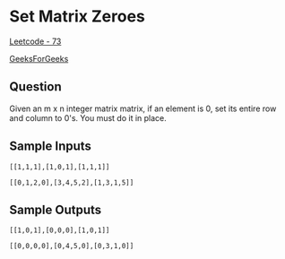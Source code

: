 # Set Matrix Zeroes

[Leetcode - 73](https://leetcode.com/problems/set-matrix-zeroes/description/)

[GeeksForGeeks](https://www.geeksforgeeks.org/problems/set-matrix-zeroes/1)

## Question

Given an m x n integer matrix matrix, if an element is 0, set its entire row and column to 0's.
You must do it in place.

## Sample Inputs

```
[[1,1,1],[1,0,1],[1,1,1]]

[[0,1,2,0],[3,4,5,2],[1,3,1,5]]
```

## Sample Outputs

```
[[1,0,1],[0,0,0],[1,0,1]]

[[0,0,0,0],[0,4,5,0],[0,3,1,0]]
```